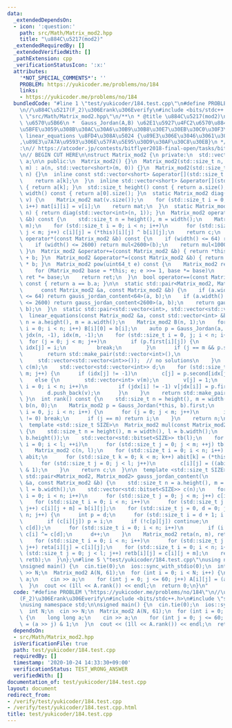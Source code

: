 ```yaml
---
data:
  _extendedDependsOn:
  - icon: ':question:'
    path: src/Math/Matrix_mod2.hpp
    title: "\u884C\u5217(mod2)"
  _extendedRequiredBy: []
  _extendedVerifiedWith: []
  _pathExtension: cpp
  _verificationStatusIcon: ':x:'
  attributes:
    '*NOT_SPECIAL_COMMENTS*': ''
    PROBLEM: https://yukicoder.me/problems/no/184
    links:
    - https://yukicoder.me/problems/no/184
  bundledCode: "#line 1 \"test/yukicoder/184.test.cpp\"\n#define PROBLEM \"https://yukicoder.me/problems/no/184\"\
    \n//\u884C\u5217(F_2)\u306Erank\u306Everify\n#include <bits/stdc++.h>\n#line 3\
    \ \"src/Math/Matrix_mod2.hpp\"\n/**\n * @title \u884C\u5217(mod2)\n * @category\
    \ \u6570\u5B66\n *  Gauss_Jordan(A,B) \u62E1\u5927\u4FC2\u6570\u884C\u5217\u306B\
    \u5BFE\u3059\u308B\u30AC\u30A6\u30B9\u30B8\u30E7\u30EB\u30C0\u30F3\u6CD5\n * \
    \ linear_equations \u8FD4\u308A\u5024 {\u89E3\u306E\u3046\u3061\u306E\u4E00\u3064\
    ,\u89E3\u7A7A\u9593\u306E\u57FA\u5E95\u30D9\u30AF\u30C8\u30EB}\n */\n// verify\u7528\
    :\n// https://atcoder.jp/contests/bitflyer2018-final-open/tasks/bitflyer2018_final_d\n\
    \n// BEGIN CUT HERE\n\nstruct Matrix_mod2 {\n private:\n  std::vector<std::vector<short>>\
    \ a;\n\n public:\n  Matrix_mod2() {}\n  Matrix_mod2(std::size_t n, std::size_t\
    \ m) : a(n, std::vector<short>(m, 0)) {}\n  Matrix_mod2(std::size_t n) : Matrix_mod2(n,\
    \ n) {}\n  inline const std::vector<short> &operator[](std::size_t k) const {\n\
    \    return a[k];\n  }\n  inline std::vector<short> &operator[](std::size_t k)\
    \ { return a[k]; }\n  std::size_t height() const { return a.size(); }\n  std::size_t\
    \ width() const { return a[0].size(); }\n  static Matrix_mod2 diag(std::vector<int>\
    \ v) {\n    Matrix_mod2 mat(v.size());\n    for (std::size_t i = 0; i < v.size();\
    \ i++) mat[i][i] = v[i];\n    return mat;\n  }\n  static Matrix_mod2 I(std::size_t\
    \ n) { return diag(std::vector<int>(n, 1)); }\n  Matrix_mod2 operator+(const Matrix_mod2\
    \ &b) const {\n    std::size_t n = height(), m = width();\n    Matrix_mod2 c(n,\
    \ m);\n    for (std::size_t i = 0; i < n; i++)\n      for (std::size_t j = 0;\
    \ j < m; j++) c[i][j] = (*this)[i][j] ^ b[i][j];\n    return c;\n  }\n  Matrix_mod2\
    \ operator*(const Matrix_mod2 &b) const {\n    if (width() <= 64) return mul<64>(b);\n\
    \    if (width() <= 2600) return mul<2600>(b);\n    return mul<100010>(b);\n \
    \ }\n  Matrix_mod2 &operator+=(const Matrix_mod2 &b) { return *this = (*this)\
    \ + b; }\n  Matrix_mod2 &operator*=(const Matrix_mod2 &b) { return *this = (*this)\
    \ * b; }\n  Matrix_mod2 pow(uint64_t e) const {\n    Matrix_mod2 ret = I(height());\n\
    \    for (Matrix_mod2 base = *this; e; e >>= 1, base *= base)\n      if (e & 1)\
    \ ret *= base;\n    return ret;\n  }\n  bool operator==(const Matrix_mod2 &b)\
    \ const { return a == b.a; }\n\n  static std::pair<Matrix_mod2, Matrix_mod2> Gauss_Jordan(\n\
    \      const Matrix_mod2 &a, const Matrix_mod2 &b) {\n    if (a.width() + b.width()\
    \ <= 64) return gauss_jordan_content<64>(a, b);\n    if (a.width() + b.width()\
    \ <= 2600) return gauss_jordan_content<2600>(a, b);\n    return gauss_jordan_content<100010>(a,\
    \ b);\n  }\n  static std::pair<std::vector<int>, std::vector<std::vector<int>>>\n\
    \  linear_equations(const Matrix_mod2 &a, const std::vector<int> &b) {\n    std::size_t\
    \ n = a.height(), m = a.width();\n    Matrix_mod2 B(n, 1);\n    for (std::size_t\
    \ i = 0; i < n; i++) B[i][0] = b[i];\n    auto p = Gauss_Jordan(a, B);\n    std::vector<int>\
    \ jdx(n, -1), idx(m, -1);\n    for (std::size_t i = 0, j; i < n; i++) {\n    \
    \  for (j = 0; j < m; j++)\n        if (p.first[i][j]) {\n          jdx[i] = j,\
    \ idx[j] = i;\n          break;\n        }\n      if (j == m && p.second[i][0])\n\
    \        return std::make_pair(std::vector<int>(),\n                         \
    \     std::vector<std::vector<int>>());  // no solutions\n    }\n    std::vector<int>\
    \ c(m);\n    std::vector<std::vector<int>> d;\n    for (std::size_t j = 0; j <\
    \ m; j++) {\n      if (idx[j] != -1)\n        c[j] = p.second[idx[j]][0];\n  \
    \    else {\n        std::vector<int> v(m);\n        v[j] = 1;\n        for (std::size_t\
    \ i = 0; i < n; i++)\n          if (jdx[i] != -1) v[jdx[i]] = p.first[i][j];\n\
    \        d.push_back(v);\n      }\n    }\n    return std::make_pair(c, d);\n \
    \ }\n  int rank() const {\n    std::size_t n = height(), m = width();\n    Matrix_mod2\
    \ b(n, 0);\n    Matrix_mod2 p = Gauss_Jordan(*this, b).first;\n    for (std::size_t\
    \ i = 0, j; i < n; i++) {\n      for (j = 0; j < m; j++)\n        if (p[i][j]\
    \ != 0) break;\n      if (j == m) return i;\n    }\n    return n;\n  }\n\n private:\n\
    \  template <std::size_t SIZE>\n  Matrix_mod2 mul(const Matrix_mod2 &b) const\
    \ {\n    std::size_t n = height(), m = width(), l = b.width();\n    assert(m ==\
    \ b.height());\n    std::vector<std::bitset<SIZE>> tb(l);\n    for (std::size_t\
    \ i = 0; i < l; ++i)\n      for (std::size_t j = 0; j < m; ++j) tb[i][j] = b[j][i];\n\
    \    Matrix_mod2 c(n, l);\n    for (std::size_t i = 0; i < n; i++) {\n      std::bitset<SIZE>\
    \ abit;\n      for (std::size_t k = 0; k < m; k++) abit[k] = (*this)[i][k];\n\
    \      for (std::size_t j = 0; j < l; j++)\n        c[i][j] = ((abit & tb[j]).count()\
    \ & 1);\n    }\n    return c;\n  }\n\n  template <std::size_t SIZE>\n  static\
    \ std::pair<Matrix_mod2, Matrix_mod2> gauss_jordan_content(\n      const Matrix_mod2\
    \ &a, const Matrix_mod2 &b) {\n    std::size_t n = a.height(), m = a.width(),\
    \ l = b.width();\n    std::vector<std::bitset<SIZE>> c(n);\n    for (std::size_t\
    \ i = 0; i < n; i++)\n      for (std::size_t j = 0; j < m; j++) c[i][j] = a[i][j];\n\
    \    for (std::size_t i = 0; i < n; i++)\n      for (std::size_t j = 0; j < l;\
    \ j++) c[i][j + m] = b[i][j];\n    for (std::size_t j = 0, d = 0; j < m && d <\
    \ n; j++) {\n      int p = d;\n      for (std::size_t i = d + 1; i < n; i++)\n\
    \        if (c[i][j]) p = i;\n      if (!c[p][j]) continue;\n      std::swap(c[p],\
    \ c[d]);\n      for (std::size_t i = 0; i < n; i++)\n        if (i != d && c[i][j])\
    \ c[i] ^= c[d];\n      d++;\n    }\n    Matrix_mod2 reta(n, m), retb(n, l);\n\
    \    for (std::size_t i = 0; i < n; i++)\n      for (std::size_t j = 0; j < m;\
    \ j++) reta[i][j] = c[i][j];\n    for (std::size_t i = 0; i < n; i++)\n      for\
    \ (std::size_t j = 0; j < l; j++) retb[i][j] = c[i][j + m];\n    return std::make_pair(reta,\
    \ retb);\n  }\n};\n#line 5 \"test/yukicoder/184.test.cpp\"\nusing namespace std;\n\
    \nsigned main() {\n  cin.tie(0);\n  ios::sync_with_stdio(0);\n  int N;\n  cin\
    \ >> N;\n  Matrix_mod2 A(N, 61);\n  for (int i = 0; i < N; i++) {\n    long long\
    \ a;\n    cin >> a;\n    for (int j = 0; j <= 60; j++) A[i][j] = (a >> j) & 1;\n\
    \  }\n  cout << (1ll << A.rank()) << endl;\n  return 0;\n}\n"
  code: "#define PROBLEM \"https://yukicoder.me/problems/no/184\"\n//\u884C\u5217\
    (F_2)\u306Erank\u306Everify\n#include <bits/stdc++.h>\n#include \"src/Math/Matrix_mod2.hpp\"\
    \nusing namespace std;\n\nsigned main() {\n  cin.tie(0);\n  ios::sync_with_stdio(0);\n\
    \  int N;\n  cin >> N;\n  Matrix_mod2 A(N, 61);\n  for (int i = 0; i < N; i++)\
    \ {\n    long long a;\n    cin >> a;\n    for (int j = 0; j <= 60; j++) A[i][j]\
    \ = (a >> j) & 1;\n  }\n  cout << (1ll << A.rank()) << endl;\n  return 0;\n}"
  dependsOn:
  - src/Math/Matrix_mod2.hpp
  isVerificationFile: true
  path: test/yukicoder/184.test.cpp
  requiredBy: []
  timestamp: '2020-10-24 14:33:30+09:00'
  verificationStatus: TEST_WRONG_ANSWER
  verifiedWith: []
documentation_of: test/yukicoder/184.test.cpp
layout: document
redirect_from:
- /verify/test/yukicoder/184.test.cpp
- /verify/test/yukicoder/184.test.cpp.html
title: test/yukicoder/184.test.cpp
---
```

